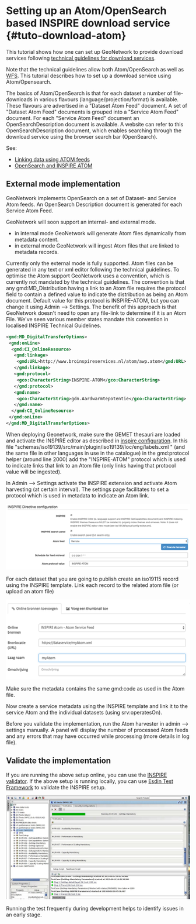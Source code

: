 # Setting up an Atom/OpenSearch based INSPIRE download service {#tuto-download-atom}

This tutorial shows how one can set up GeoNetwork to provide download services following [technical guidelines for download services](http://inspire.ec.europa.eu/documents/technical-guidance-implementation-inspire-download-services).

Note that the technical guidelines allow both Atom/OpenSearch as well as [WFS](http://www.opengeospatial.org/standards/wfs). This tutorial describes how to set up a download service using Atom/Opensearch.

The basics of Atom/OpenSearch is that for each dataset a number of file-downloads in various flavours (language/projection/format) is available. These flavours are advertised in a "Dataset Atom Feed" document. A set of "Dataset Atom Feed" documents is grouped into a "Service Atom Feed" document. For each "Service Atom Feed" document an OpenSearchDescription document is available. A website can refer to this OpenSearchDescription document, which enables searching through the download service using the browser search bar (OpenSearch).

See:

-   [Linking data using ATOM feeds](../../user-guide/associating-resources/linking-online-resources.md#linking-data-using-atom-feed)
-   [OpenSearch and INSPIRE ATOM](../../api/opensearch.md)

## External mode implementation

GeoNetwork implements OpenSearch on a set of Dataset- and Service Atom feeds. An OpenSearch Description document is generated for each Service Atom Feed.

GeoNetwork will soon support an internal- and external mode.

-   in internal mode GeoNetwork will generate Atom files dynamically from metadata content.
-   in external mode GeoNetwork will ingest Atom files that are linked to metadata records.

Currently only the external mode is fully supported. Atom files can be generated in any text or xml editor following the technical guidelines. To optimise the Atom support GeoNetwork uses a convention, which is currently not mandated by the technical guidelines. The convention is that any gmd:MD_Distribution having a link to an Atom file requires the protocol field to contain a defined value to indicate the distribution as being an Atom document. Default value for this protocol is INSPIRE-ATOM, but you can change it using Admin --> Settings. The benefit of this approach is that GeoNetwork doesn't need to open any file-link to determine if it is an Atom File. We've seen various member states mandate this convention in localised INSPIRE Technical Guidelines.

``` xml
<gmd:MD_DigitalTransferOptions>
 <gmd:onLine>
  <gmd:CI_OnlineResource>
   <gmd:linkage>
    <gmd:URL>http://www.broinspireservices.nl/atom/awp.atom</gmd:URL>
   </gmd:linkage>
   <gmd:protocol>
    <gco:CharacterString>INSPIRE-ATOM</gco:CharacterString>
   </gmd:protocol>
   <gmd:name>
    <gco:CharacterString>gdn.Aardwarmtepotentie</gco:CharacterString>
   </gmd:name>
  </gmd:CI_OnlineResource>
 </gmd:onLine>
</gmd:MD_DigitalTransferOptions>
```

When deploying Geonetwork, make sure the GEMET thesauri are loaded and activate the INSPIRE editor as described in [inspire configuration](http://geonetwork-opensource.org/manuals/trunk/eng/users/administrator-guide/configuring-the-catalog/inspire-configuration.html). In this file "schemas/iso19139/src/main/plugin/iso19139/loc/eng/labels.xml " (and the same file in other languages in use in the catalogue) in the gmd:protocol helper (around line 2000) add the "INSPIRE-ATOM" protocol which is used to indicate links that link to an Atom file (only links having that protocol value will be ingested).

In Admin --> Settings activate the INSPIRE extension and activate Atom harvesting (at certain interval). The settings page facilitates to set a protocol which is used in metadata to indicate an Atom link.

![image](img/image_4.png)

For each dataset that you are going to publish create an iso19115 record using the INSPIRE template. Link each record to the related atom file (or upload an atom file)

![image](img/image_7.png)

Make sure the metadata contains the same gmd:code as used in the Atom file.

Now create a service metadata using the INSPIRE template and link it to the service Atom and the individual datasets (using srv:operatesOn).

Before you validate the implementation, run the Atom harvester in admin --> settings manually. A panel will display the number of processed Atom feeds and any errors that may have occurred while processing (more details in log file).

## Validate the implementation

If you are running the above setup online, you can use the [INSPIRE validator](http://inspire.ec.europa.eu/validator/). If the above setup is running locally, you can use [Esdin Test Framework](https://github.com/Geonovum/etf-test-projects-inspire) to validate the INSPIRE setup.

![image](img/image_6.png)

Running the test frequently during development helps to identify issues in an early stage.
